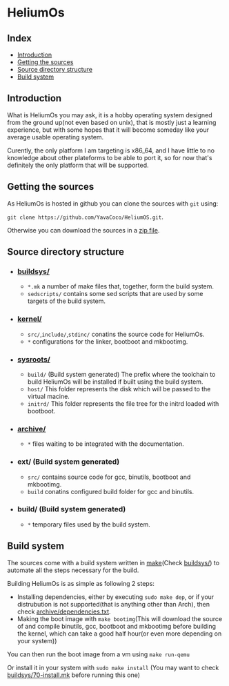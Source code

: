 # HeliumOs
## Index
* [Introduction](#introduction)
* [Getting the sources](#getting-the-sources)
* [Source directory structure](#source-directory-structure)
* [Build system](#build-system)

## Introduction
What is HeliumOs you may ask, it is a hobby operating system designed from 
the ground up(not even based on unix), that is mostly just a learning 
experience, but with some hopes that it will become
someday like your average usable operating system.

Curently, the only platform I am targeting is x86_64, and I have little to no
knowledge about other plateforms to be able to port it, so for now that's
definitely the only platform that will be supported.

## Getting the sources
As HeliumOs is hosted in github you can clone the sources with `git` using:

`git clone https://github.com/YavaCoco/HeliumOS.git`.

Otherwise you can download the sources in a [zip file].


## Source directory structure
* ### [buildsys/]
  * `*.mk` a number of make files that, together, form the build system.
  * `sedscripts/` contains some sed scripts that are used by some targets of
 the build system.

* ### [kernel/]
  * `src/`,`include/`,`stdinc/` conatins the source code for HeliumOs.
  * `*` configurations for the linker, bootboot and mkbootimg.

* ### [sysroots/]
  * `build/` (Build system generated) The prefix where the toolchain to build HeliumOs will be installed
  if built using the build system.
  * `host/` This folder represents the disk which will be passed to the
  virtual macine.
  * `initrd/` This folder represents the file tree for the initrd 
  loaded with bootboot.

* ### [archive/]
  * `*` files waiting to be integrated with the documentation.

* ### ext/ (Build system generated)
  * `src/` contains source code for gcc, binutils, bootboot and mkbootimg.
  * `build` conatins configured build folder for gcc and binutils.

* ### build/ (Build system generated)
  * `*` temporary files used by the build system.

## Build system
The sources come with a build system written in [make](Check [buildsys/]) 
to automate all the steps necessary for the build.

Building HeliumOs is as simple as following 2 steps:
* Installing dependencies, either by executing `sudo make dep`, or if your 
distrubution is not supported(that is anything other than Arch), 
then check [archive/dependencies.txt].
* Making the boot image with `make bootimg`(This will download the source of
and compile binutils, gcc, bootboot and mkbootimg before building the kernel,
which can take a good half hour(or even more depending on your system))

You can then run the boot image from a vm using `make run-qemu`

Or install it in your system with `sudo make install`
(You may want to check [buildsys/70-install.mk] before running this one)

[buildsys/]: buildsys/
[kernel/]: kernel/
[sysroots/]: sysroots/
[archive/]: archive/
[archive/dependencies.txt]: archive/dependencies.txt
[buildsys/70-install.mk]: buildsys/70-install.mk

[make]: https://en.wikipedia.org/wiki/Make_(software)
[zip file]: https://github.com/YavaCoco/HeliumOS/archive/refs/heads/master.zip